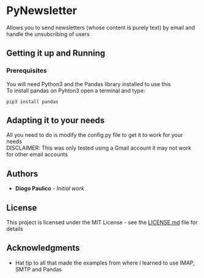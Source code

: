 # PyNewsletter

Allows you to send newsletters (whose content is purely text) by email and handle the unsubcribing of users

## Getting it up and Running


### Prerequisites

You will need Python3 and the Pandas library installed to use this <br/> 
To install pandas on Pyhton3 open a terminal and type:
```
pip3 install pandas
```

## Adapting it to your needs


All you need to do is modify the config.py file to get it to work for your needs<br/>
DISCLAIMER: This was only tested using a Gmail account it may not work for other email accounts

## Authors

* **Diogo Paulico** - *Initial work*

## License

This project is licensed under the MIT License - see the [LICENSE.md](LICENSE.md) file for details

## Acknowledgments

* Hat tip to all that made the examples from where I learned to use IMAP, SMTP and Pandas
